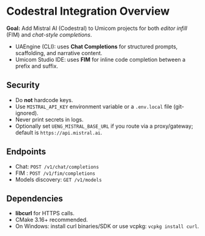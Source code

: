 ﻿# Codestral Integration Overview

**Goal:** Add Mistral AI (Codestral) to Umicom projects for both *editor infill* (FIM) and *chat-style completions*.

- UAEngine (CLI): uses **Chat Completions** for structured prompts, scaffolding, and narrative content.
- Umicom Studio IDE: uses **FIM** for inline code completion between a prefix and suffix.

## Security

- Do **not** hardcode keys.
- Use `MISTRAL_API_KEY` environment variable or a `.env.local` file (git-ignored).
- Never print secrets in logs.
- Optionally set `UENG_MISTRAL_BASE_URL` if you route via a proxy/gateway; default is `https://api.mistral.ai`.

## Endpoints

- Chat: `POST /v1/chat/completions`
- FIM : `POST /v1/fim/completions`
- Models discovery: `GET /v1/models`

## Dependencies

- **libcurl** for HTTPS calls.
- CMake 3.16+ recommended.
- On Windows: install curl binaries/SDK or use vcpkg: `vcpkg install curl`.
